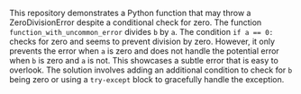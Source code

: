 This repository demonstrates a Python function that may throw a ZeroDivisionError despite a conditional check for zero. The function `function_with_uncommon_error` divides `b` by `a`.  The condition `if a == 0:` checks for zero and seems to prevent division by zero. However, it only prevents the error when `a` is zero and does not handle the potential error when `b` is zero and `a` is not. This showcases a subtle error that is easy to overlook. The solution involves adding an additional condition to check for `b` being zero or using a `try-except` block to gracefully handle the exception.